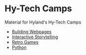 # Hy-Tech Camps
Material for Hyland's Hy-Tech Camps

- [Building Webpages](https://hytechcamps.github.io/building-webpages/)
- [Interactive Storytelling](https://hytechcamps.github.io/twine/)
- [Retro Games](https://hytechcamps.github.io/retro-games/)
- [Python](https://hytechcamps.github.io/python/)
